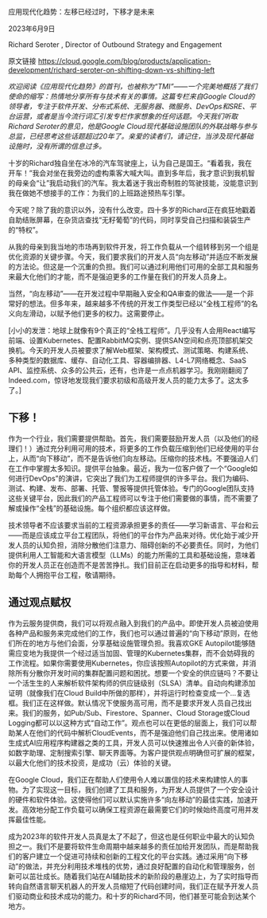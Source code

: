 应用现代化趋势：左移已经过时，下移才是未来

2023年6月9日

Richard Seroter , Director of Outbound Strategy and Engagement


原文链接 https://cloud.google.com/blog/products/application-development/richard-seroter-on-shifting-down-vs-shifting-left

_欢迎阅读《应用现代化趋势》的首刊，也被称为“TMI”——一个完美地概括了我们使命的缩写：热情地分享所有与技术有关的事情。这篇专栏来自Google Cloud的领导者，专注于软件开发、分布式系统、无服务器、微服务、DevOps和SRE、平台运营，或者是当今流行词汇引发专栏作家想象的任何话题。今天我们听取Richard Seroter的意见，他是Google Cloud现代基础设施团队的外联战略与参与总监，已经思考这些话题超过20年了。亲爱的读者们，请记住，当涉及现代基础设施时，没有所谓的信息过多。_


十岁的Richard独自坐在冰冷的汽车驾驶座上，认为自己是国王。“看着我，我在开车！”我会对坐在我旁边的虚构乘客大喊大叫。直到多年后，我才意识到我机智的母亲会“让”我启动我们的汽车。我太着迷于我出奇制胜的驾驶技能，没能意识到我在做她不想接手的工作：为我们的上班路途预热车引擎。

今天呢？除了我的意识以外，没有什么改变。四十多岁的Richard正在疯狂地戳着自助结账屏幕，在杂货店查找“无籽葡萄”的代码，同时享受自己扫描和装袋生产的“特权”。

从我的母亲到我当地的市场再到软件开发，将工作负载从一个组转移到另一个组是优化资源的关键步骤。今天，我们要求我们的开发人员“向左移动”并适应不断发展的方法论。但这是一个沉重的负担。我们可以通过利用他们可用的全部工具和服务来最大化他们的才能，而不是强迫更多的工作量在我们的开发人员身上。

当然，“向左移动”——在开发过程中早期融入安全和QA审查的做法——是一个非常好的想法。但多年来，越来越多不传统的开发工作类型已经以“全栈工程师”的名义向左滑动，以赋予他们更多的权力。这需要停止。

[小小的发泄：地球上就像有9个真正的“全栈工程师”。几乎没有人会用React编写前端、设置Kubernetes、配置RabbitMQ实例、提供SAN空间和点亮顶部机架交换机。今天的开发人员被要求了解Web框架、架构模式、测试策略、构建系统、多种类型的数据库、缓存、自动化工具、容器编排器、L4-L7网络概念、SaaS API、监控系统、众多的公共云，还有，也许是一点点机器学习。我刚刚翻阅了Indeed.com，惊讶地发现我们要求初级和高级开发人员的能力太多了。这太多了。]

## 下移！

作为一个行业，我们需要提供帮助。首先，我们需要鼓励开发人员（以及他们的经理们！）通过充分利用可用的技术，将更多的工作负载压缩到他们已经使用的平台上，从而“向下移动”，而不是告诉他们向左移动。压缩你的技术栈。不要强迫人们在工作中掌握太多知识。提供平台抽象。最近，我为一位客户做了一个“Google如何进行DevOps”的演讲，它突出了我们为工程师提供的许多平台。我们为编码、测试、构建、发布、部署、托管、警报等提供托管体验。专门的Google团队支持这些关键平台，因此我们的产品工程师可以专注于他们需要做的事情，而不需要了解或操作“全栈”的基础设施。每个组织都应该这样做。

技术领导者不应该要求当前的工程资源承担更多的责任——学习新语言、平台和云——而是应该成立平台工程团队，将他们的平台作为产品来对待。优化始于减少开发人员的认知负担，消除分散他们注意力、阻碍创新的不必要责任。同时，为他们提供利用人工智能和大语言模型（LLMs）的能力所需的工具和基础设施，意味着你的开发人员正在创造而不是苦苦挣扎。我们目前正在启动更多的指导和材料，帮助每个人拥抱平台工程，敬请期待。

## 通过观点赋权

作为云服务提供商，我们可以将观点融入到我们的产品中。即使开发人员被迫使用各种产品和服务来完成他们的工作，我们也可以通过普遍的“向下移动”原则，在他们所在的地方与他们会面，分享基础设施管理负担。我喜欢GKE Autopilot能够随需应变地为我提供一个经过适当加固、管理的Kubernetes集群，而不会妨碍我的工作流程。如果你需要使用Kubernetes，你应该按照Autopilot的方式来做，并消除所有分散你开发时间的集群配置问题和困扰。想要一个安全的供应链吗？不要让一个活生生的人来解析软件架构师的供应链级别（SLSA）清单。自动向构建添加证明（就像我们在Cloud Build中所做的那样），并将运行时检查变成一个…复选框。我们正在这样做。默认情况下使服务高可用，而不是要求开发人员自己找出来。我们的服务，如Pub/Sub、Firestore、Spanner、Cloud Storage或Cloud Logging都可以以这种方式“自动工作”。观点也可以在更低的层面上，我们可以帮助某人在他们的代码中解析CloudEvents，而不是强迫他们自己找出来。使用诸如生成式AI应用程序构建器之类的工具，开发人员可以快速推出令人兴奋的新体验，如数字助理、定制搜索引擎、聊天界面等。为客户提供观点明确但可扩展的框架，以最大化他们的技术投资，是成功（云）体验的关键。

在Google Cloud，我们正在帮助人们使用令人难以置信的技术来构建惊人的事物。为了实现这一目标，我们创建了工具和服务，为开发人员提供了一个安全设计的硬件和软件体验。这使得他们可以默认实施许多“向左移动”的最佳实践，加速开发。高效地分配工作负载可以确保工程资源在最需要它们的时候始终高度可用并发挥最佳性能。

成为2023年的软件开发人员真是太了不起了，但这也是任何职业中最大的认知负担之一。我们不是要将软件生命周期中越来越多的责任加给开发团队，而是帮助我们的客户建立一个促进可持续和创新的工程文化的平台实践。通过采用“向下移动”的做法，并充分利用技术堆栈的优势，通过良好配置的自动化和管理服务，创新可以茁壮成长。随着我们站在AI辅助技术的新阶段的悬崖边上，为了实时指导而转向自然语言聊天机器人的开发人员缩短了代码创建时间，我们正在赋予开发人员们驱动商业和技术成功的能力。和十岁的Richard不同，他们甚至可能会到达某个地方。

